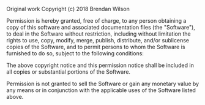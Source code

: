 Original work Copyright (c) 2018 Brendan Wilson 

Permission is hereby granted, free of charge, to any person obtaining a copy
of this software and associated documentation files (the "Software"), to deal
in the Software without restriction, including without limitation the rights
to use, copy, modify, merge, publish, distribute, and/or sublicense copies of 
the Software, and to permit persons to whom the Software is furnished to do so, 
subject to the following conditions:

The above copyright notice and this permission notice shall be included in
all copies or substantial portions of the Software.

Permission is not granted to sell the Software or gain any monetary value 
by any means or in conjunction with the applicable uses of the Software
listed above.
